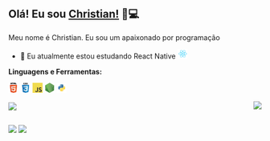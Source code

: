 ## Olá! Eu sou [Christian!](https://www.linkedin.com/in/christian-machniewicz-a398b2215/) 🙂💻

Meu nome é Christian. Eu sou um apaixonado por programação 
- 🌱 Eu atualmente estou estudando React Native <code><img height="20" src="https://raw.githubusercontent.com/github/explore/80688e429a7d4ef2fca1e82350fe8e3517d3494d/topics/react/react.png"></code>

**Linguagens e Ferramentas:** 

<code><img height="20" src="https://raw.githubusercontent.com/github/explore/80688e429a7d4ef2fca1e82350fe8e3517d3494d/topics/html/html.png"></code>
<code><img height="20" src="https://raw.githubusercontent.com/github/explore/80688e429a7d4ef2fca1e82350fe8e3517d3494d/topics/css/css.png"></code>
<code><img height="20" src="https://raw.githubusercontent.com/github/explore/80688e429a7d4ef2fca1e82350fe8e3517d3494d/topics/javascript/javascript.png"></code>
<code><img height="20" src="https://raw.githubusercontent.com/github/explore/80688e429a7d4ef2fca1e82350fe8e3517d3494d/topics/nodejs/nodejs.png"></code>
<code><img height="20" src="https://raw.githubusercontent.com/github/explore/80688e429a7d4ef2fca1e82350fe8e3517d3494d/topics/python/python.png"></code>





<a href="https://github.com/ChristianMachniewicz">
  <img align="center" height="180em" src="https://github-readme-stats.vercel.app/api/top-langs/?username=ChristianMachniewicz&layout=compact&langs_count=8&theme=radical"/>
  <img align="right" height="180px"  src="https://cdn.discordapp.com/attachments/530036534884302868/880917097742495744/MadComfortableGraywolf-size_restricted.gif">
</a>



   ##
  
  <div>
  <a href = "mailto: christianpme@gmail.com"><img src="https://img.shields.io/badge/-Gmail-%23EA4335?style=for-the-badge&logo=gmail&logoColor=white" target="_blank"></a>
  <a href="https://www.linkedin.com/in/christian-machniewicz-a398b2215/" target="_blank"><img src="https://img.shields.io/badge/-LinkedIn-%230077B5?style=for-the-badge&logo=linkedin&logoColor=white" target="_blank"></a>
</div>

